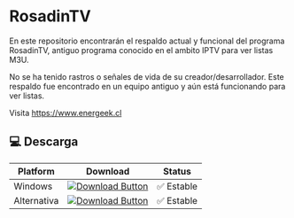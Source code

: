 # RosadinTV
En este repositorio encontrarán el respaldo actual y funcional del programa RosadinTV,
antiguo programa conocido en el ambito IPTV para ver listas M3U.

No se ha tenido rastros o señales de vida de su creador/desarrollador.
Este respaldo fue encontrado en un equipo antiguo y aún está funcionando para ver listas.

Visita https://www.energeek.cl

## 💻 Descarga 

| Platform | Download | Status |
|----------|----------|--------|
| Windows    |[![Download Button](https://img.shields.io/github/v/release/EnerGeekTeam/RosadinTV?color=00A8E8&label=Windows&logo=windows&style=for-the-badge)](https://github.com/EnerGeekTeam/RosadinTV/releases/download/release/RosadinTV.zip)| ✅ Estable | 
| Alternativa   |[![Download Button](https://img.shields.io/github/v/release/EnerGeekTeam/RosadinTV?color=00719c&label=Mirror&logo=windows&style=for-the-badge)](https://cdn.energeek.cl/rtv/RosadinTV.zip)| ✅ Estable | 

